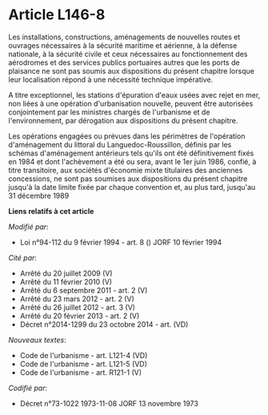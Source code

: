 # Article L146-8

Les installations, constructions, aménagements de nouvelles routes et ouvrages nécessaires à la sécurité maritime et
aérienne, à la défense nationale, à la sécurité civile et ceux nécessaires au fonctionnement des aérodromes et des services
publics portuaires autres que les ports de plaisance ne sont pas soumis aux dispositions du présent chapitre lorsque leur
localisation répond à une nécessité technique impérative.

A titre exceptionnel, les stations d'épuration d'eaux usées avec rejet en mer, non liées à une opération d'urbanisation
nouvelle, peuvent être autorisées conjointement par les ministres chargés de l'urbanisme et de l'environnement, par
dérogation aux dispositions du présent chapitre.

Les opérations engagées ou prévues dans les périmètres de l'opération d'aménagement du littoral du Languedoc-Roussillon,
définis par les schémas d'aménagement antérieurs tels qu'ils ont été définitivement fixés en 1984 et dont l'achèvement a été
ou sera, avant le 1er juin 1986, confié, à titre transitoire, aux sociétés d'économie mixte titulaires des anciennes
concessions, ne sont pas soumises aux dispositions du présent chapitre jusqu'à la date limite fixée par chaque convention et,
au plus tard, jusqu'au 31 décembre 1989

**Liens relatifs à cet article**

_Modifié par_:

  - Loi n°94-112 du 9 février 1994 - art. 8 () JORF 10 février 1994

_Cité par_:

  - Arrêté du 20 juillet 2009 (V)
  - Arrêté du 11 février 2010 (V)
  - Arrêté du 6 septembre 2011 - art. 2 (V)
  - Arrêté du 23 mars 2012 - art. 2 (V)
  - Arrêté du 26 juillet 2012 - art. 3 (V)
  - Arrêté du 20 février 2013 - art. 2 (V)
  - Décret n°2014-1299 du 23 octobre 2014 - art. (VD)

_Nouveaux textes_:

  - Code de l'urbanisme - art. L121-4 (VD)
  - Code de l'urbanisme - art. L121-5 (VD)
  - Code de l'urbanisme - art. R121-1 (V)

_Codifié par_:

  - Décret n°73-1022 1973-11-08 JORF 13 novembre 1973

